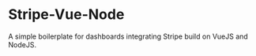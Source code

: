 # Stripe-Vue-Node

A simple boilerplate for dashboards integrating Stripe build on VueJS and NodeJS.

